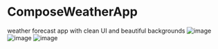 # ComposeWeatherApp
weather forecast app with clean UI and beautiful backgrounds 
![image](https://github.com/adityaSharma6356/ComposeWeatherApp/assets/115709232/03c9565c-f189-4123-8e5e-a888788e7167)
![image](https://github.com/adityaSharma6356/ComposeWeatherApp/assets/115709232/7ecceadb-3e6c-4974-9acd-5f4f283d757e)
![image](https://github.com/adityaSharma6356/ComposeWeatherApp/assets/115709232/446cf5c1-9216-4f2a-956d-fe976ea5dddc)
